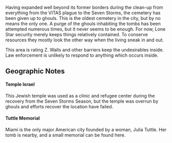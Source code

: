 Having expanded well beyond its former borders during the clean-up from everything from the VITAS plague to the Seven Storms, the cemetery has been given up to ghouls. This is the oldest cemetery in the city, but by no means the only one. A purge of the ghouls inhabiting the tombs has been attempted numerous times, but it never seems to be enough. For now, Lone Star security merely keeps things relatively contained. To conserve resources they mostly look the other way when the living sneak in and out.   
  
This area is rating Z. Walls and other barriers keep the undesirables inside. Law enforcement is unlikely to respond to anything which occurs inside.

## Geographic Notes

#### Temple Israel

This Jewish temple was used as a clinic and refugee center during the recovery from the Seven Storms Season, but the temple was overrun by ghouls and efforts recover the location have failed.

#### Tuttle Memorial

Miami is the only major American city founded by a woman, Julia Tuttle. Her tomb is nearby, and a small memorial can be found here.